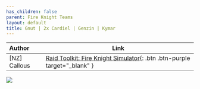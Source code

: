 ```yaml
---
has_children: false
parent: Fire Knight Teams
layout: default
title: Gnut | 2x Cardiel | Genzin | Kymar
---
```

| Author | Link    |
|:-------|---------|
| [NZ] Callous | [Raid Toolkit: Fire Knight Simulator](https://simulator.raidtoolkit.com/?n=GenZGnuts&id=370717682124718160){: .btn .btn-purple target="_blank" } |

![](https://youtu.be/0QGlHkBncyQ)
